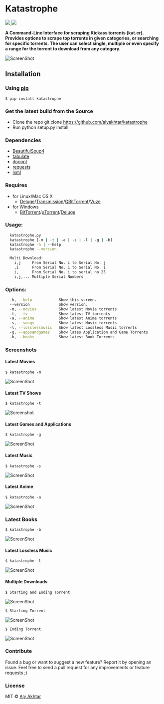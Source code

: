 # Katastrophe
<p align="left">
    <a href="https://img.shields.io/pypi/v/katastrophe">
        <img src="https://img.shields.io/pypi/v/katastrophe.svg">
    </a>
    <a href="https://img.shields.io/pypi/l/katastrophe">
        <img src="https://img.shields.io/pypi/l/katastrophe.svg">
    </a>
</p>

**A Command-Line Interface for scraping Kickass torrents (kat.cr). Provides options to scrape top torrents in given categories, or searching for specific torrents. The user can select single, multiple or even specify a range for the torrent to download from any category.**

![ScreenShot](http://i.imgur.com/gVdTRPk.png)


## Installation

### Using [pip](https://pypi.python.org/pypi/pip/)

`$ pip install katastrophe`


### Get the latest build from the Source

* Clone the repo git clone https://github.com/alyakhtar/katastrophe
* Run python setup.py install


### Dependencies

* [BeautifulSoup4](https://pypi.python.org/pypi/beautifulsoup4/4.3.2)
* [tabulate](https://pypi.python.org/pypi/tabulate)
* [docopt](https://github.com/docopt/docopt)
* [requests](https://pypi.python.org/pypi/requests/)
* [lxml](https://pypi.python.org/pypi/lxml)


### Requires

* for Linux/Mac OS X
  - [Deluge](http://deluge-torrent.org)/[Transmission](http://transmissionbt.com)/[QBitTorrent](http://qbittorrent.sourceforge.net)/[Vuze](http://vuze.com)
* for Windows
  - [BitTorrent](https://www.bittorrent.com)/[μTorrent](https://utorrent.com)/[Deluge](http://deluge-torrent.org)



### Usage:
```sh
  katastrophe.py 
  katastrophe [-m | -t | -a | -s | -l | -g | -b]
  katastrophe -h | --help
  katastrophe --version

  Multi Download:
    i,j     From Serial No. i to Serial No. j
    ,i      From Serial No. 1 to Serial No. i 
    i,      From Serial No. i to serial no 25
    i,j,... Multiple Serial Numbers

```

### Options:
```sh
  -h, --help            Show this screen.
  --version             Show version.
  -m, --movies          Show latest Movie torrents
  -t, --tv              Show latest TV torrents
  -a, --anime           Show latest Anime torrents
  -s, --songs           Show latest Music torrents
  -l, --losslessmusic   Show latest Lossless Music torrents
  -g, --appsandgames    Show lates Application and Game Torrents
  -b, --books           Show latest Book Torrents
```

### Screenshots


#### Latest Movies


`$ katastrophe -m`


![ScreenShot](http://i.imgur.com/sMbc4Pb.png)


#### Latest TV Shows



`$ katastrophe -t`


![Screenshot](http://i.imgur.com/NJKtGWH.png)


#### Latest Games and Applications


`$ katastrophe -g`


![ScreenShot](http://i.imgur.com/YSQoOpS.png)


#### Latest Music 


`$ katastrophe -s`


![ScreenShot](http://i.imgur.com/PXcGIEO.png)


#### Latest Anime


`$ katastrophe -a`


![ScreenShot](http://i.imgur.com/IVnSAs1.png)


### Latest Books


`$ katastrophe -b`


![ScreenShot](http://i.imgur.com/DDwqrZF.png)


#### Latest Lossless Music


`$ katastrophe -l`


![ScreenShot](http://i.imgur.com/tknw3Zt.png)


#### Multiple Downloads


`$ Starting and Ending Torrent`


![ScreenShot](http://i.imgur.com/wy78wMu.png)


`$ Starting Torrent`


![ScreenShot](http://i.imgur.com/hBzll6P.png)


`$ Ending Torrent`


![ScreenShot](http://i.imgur.com/ziLjt25.png)

### Contribute

Found a bug or want to suggest a new feature? Report it by opening an issue. Feel free to send a pull request for any improvements or feature requests ;)


### License

MIT © [Aly Akhtar](https://github.com/alyakhtar)
